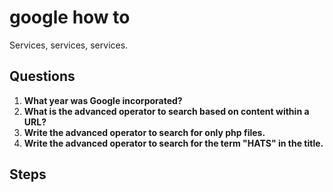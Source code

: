 # google how to
Services, services, services.

## Questions
1. **What year was Google incorporated?**
2. **What is the advanced operator to search based on content within a URL?**
3. **Write the advanced operator to search for only php files.**
4. **Write the advanced operator to search for the term "HATS" in the title.**

## Steps
